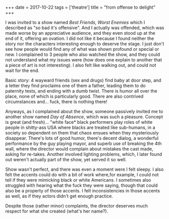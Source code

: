 +++
date = 2017-10-22
tags = ['theatre']
title = "from offense to delight"
+++

I was invited to a show named *Best Friends, Worst Enemies* which I
described as \"so bad it\'s offensive\". And I actually was offended,
which was made worse by an appreciative audience, and they even stood up
at the end of it, offering an ovation. I did not like it because I found
neither the story nor the characters interesting enough to deserve the
stage. I just don\'t see how people would find any of what was shown
profound or special or new. I complained to 3 people who also watched
the show, and they could not understand what my issues were (how does
one explain to another that a piece of art is not interesting). I also
felt like walking out, and could not wait for the end.

Basic story: 4 wayward friends (sex and drugs) find baby at door step,
and a letter they find proclaims one of them a father, leading them to
do paternity tests, and ending with a dumb twist. There is humor all
over the place, none of which is particularly good. There are also
contrived circumstances and\... fuck, there is nothing there!

Anyways, as I complained about the show, someone passively invited me to
another show named *Day of Absence*, which was such a pleasure. Concept
is great (and fresh)\... \"white face\* black performers play roles of
white people in shitty-ass USA where blacks are treated like sub-humans,
in a society so dependent on them that chaos ensues when they
mysteriously disappear. There\'s lots of good humor, there\'s decent
dialog, a wonderful performance by the guy playing mayor, and superb use
of breaking the 4th wall, where the director would complain about
mistakes the cast made, asking for re-takes. Another involved lighting
problems, which, I later found out weren\'t actually part of the show,
yet served it so well.

Show wasn\'t perfect, and there was even a moment were I felt sleepy. I
also felt the accents could do with a bit of work where,for example, I
could not tell if they were mimicking black or white Americans. I
sometimes also struggled with hearing what the fuck they were saying,
though that could also be a property of those accents. I felt
inconsistencies in those accents as well, as if they actors didn\'t get
enough practice.

Despite those (rather minor) complaints, the director deserves much
respect for what she created (what\'s her name?).
